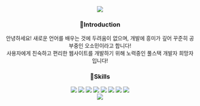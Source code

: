 
<div align=center>

<img src="https://capsule-render.vercel.app/api?type=waving&color=auto&height=300&section=header&text=o-dim's%github&fontSize=60" />

### 🔭Introduction
    
안녕하세요! 새로운 언어를 배우는 것에 두려움이 없으며, 개발에 흥미가 깊어 꾸준히 공부중인 오소민이라고 합니다!
<br>
사용자에게 친숙하고 편리한 웹사이트를 개발하기 위해 노력중인 풀스택 개발자 희망자입니다!

    
### 🌿Skills
<img src="https://img.shields.io/badge/Python-3776AB?style=flat&logo=Python&logoColor=white"/>
<img src="https://img.shields.io/badge/HTML5-E34F26?style=flat&logo=HTML5&logoColor=white"/>
<img src="https://img.shields.io/badge/CSS3-1572B6?style=flat&logo=CSS3&logoColor=white"/>
<img src="https://img.shields.io/badge/JavaScript-F7DF1E?style=flat&logo=JavaScript&logoColor=white"/>
<img src="https://img.shields.io/badge/React-blue?style=flat&logo=React&logoColor=white"/>
<img src="https://img.shields.io/badge/MySQL-4479A1?style=flat&logo=MySQL&logoColor=white"/>
<img src="https://img.shields.io/badge/JAVA-000000?style=for-the-badge&logo=Java&logoColor=white">
<img src="https://img.shields.io/badge/SpringBoot-6DB33F?style=flat&logo=SpringBoot&logoColor=white"/>



<br>
<img src="https://github-readme-stats.vercel.app/api/top-langs/?username=o-dim&layout=compact" />

</div>
